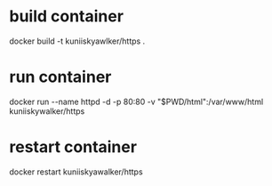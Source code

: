 
# build container
docker build -t kuniiskyawlker/https .

# run container
docker run --name httpd -d -p 80:80 -v "$PWD/html":/var/www/html kuniiskywalker/https

# restart container
docker restart kuniiskyawalker/https

